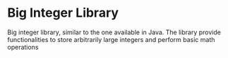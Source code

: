 # Big Integer Library
 Big integer library, similar to the one available in Java. The library provide functionalities to store arbitrarily large integers and perform basic math operations
